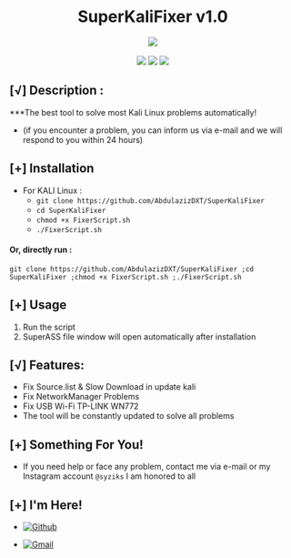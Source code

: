 
<h1 align="center">SuperKaliFixer v1.0</h1>
<p align="center">
  <img src="https://img.shields.io/badge/Version-1.0-green?style=for-the-badge">
  <br>
  <br>
  <img src="https://img.shields.io/badge/Author-AbdulazizDXT-green?style=flat-square">
  <img src="https://img.shields.io/badge/Made%20in-Oman-green?style=flat-square">
  <img src="https://img.shields.io/badge/Powerd%20BY-Shell%20Script-green?style=flat-square">
</p>

## [√] Description :

***The best tool to solve most Kali Linux problems automatically!

 - (if you encounter a problem, you can inform us via e-mail and we will respond to you within 24 hours)

## [+] Installation

 - For KALI Linux :
    - ```git clone https://github.com/AbdulazizDXT/SuperKaliFixer```
    - ```cd SuperKaliFixer```
    - ```chmod +x FixerScript.sh```
    - ```./FixerScript.sh```

#### Or, directly run :
```
git clone https://github.com/AbdulazizDXT/SuperKaliFixer ;cd SuperKaliFixer ;chmod +x FixerScript.sh ;./FixerScript.sh

```
## [+] Usage

1. Run the script
2. SuperASS file window will open automatically after installation


## [√] Features:

 - Fix Source.list & Slow Download in update kali
 - Fix NetworkManager Problems 
 - Fix USB Wi-Fi TP-LINK WN772 
 - The tool will be constantly updated to solve all problems

## [+] Something For You!

 - If you need help or face any problem, contact me via e-mail or my Instagram account ```@syziks``` I am honored to all

## [+] I'm Here!


- [![Github](https://img.shields.io/badge/Github-AbdulazizDXT-green?style=for-the-badge&logo=github)](https://github.com/AbdulazizDXT)

- [![Gmail](https://img.shields.io/badge/Gmail-AbdulazizDXT-green?style=for-the-badge&logo=gmail)](mailto:Abdulazizalhasaniwin@gmail.com)
